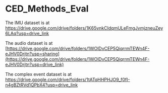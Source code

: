 # CED_Methods_Eval

The IMU dataset is at https://drive.google.com/drive/folders/1K65vnkCIdqmULeFmgJvmjzneuZey6LAq?usp=drive_link

The audio dataset is at [https://drive.google.com/drive/folders/1WOlDvCEP5QiqrrmTEWn4F-eJHV0Drjtn?usp=sharing](https://drive.google.com/drive/folders/1WOlDvCEP5QiqrrmTEWn4F-eJHV0Drjtn?usp=drive_link)

The complex event dataset is at https://drive.google.com/drive/folders/1tATqHHPHJO9_f0fI-n4gBZtRVd1QPbX4?usp=drive_link

